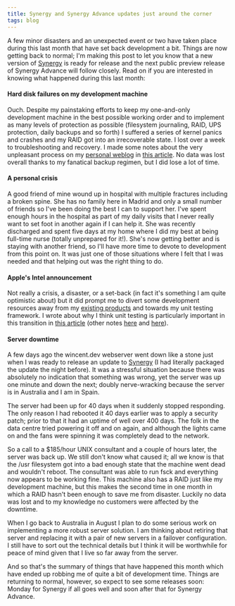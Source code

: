 ```yaml
---
title: Synergy and Synergy Advance updates just around the corner
tags: blog
---
```


A few minor disasters and an unexpected event or two have taken place during this last month that have set back development a bit. Things are now getting back to normal; I'm making this post to let you know that a new version of [Synergy](http://wincent.dev/a/products/synergy-classic/) is ready for release and the next public preview release of Synergy Advance will follow closely. Read on if you are interested in knowing what happened during this last month:

#### Hard disk failures on my development machine

Ouch. Despite my painstaking efforts to keep my one-and-only development machine in the best possible working order and to implement as many levels of protection as possible (filesystem journaling, RAID, UPS protection, daily backups and so forth) I suffered a series of kernel panics and crashes and my RAID got into an irrecoverable state. I lost over a week to troubleshooting and recovery. I made some notes about the very unpleasant process on my [personal weblog](http://wincent.dev/a/about/wincent/weblog/) in [this article](http://wincent.dev/a/about/wincent/weblog/archives/2005/05/1041_kernel_pan.php). No data was lost overall thanks to my fanatical backup regimen, but I did lose a lot of time.

#### A personal crisis

A good friend of mine wound up in hospital with multiple fractures including a broken spine. She has no family here in Madrid and only a small number of friends so I've been doing the best I can to support her. I've spent enough hours in the hospital as part of my daily visits that I never really want to set foot in another again if I can help it. She was recently discharged and spent five days at my home where I did my best at being full-time nurse (totally unprepared for it!). She's now getting better and is staying with another friend, so I'll have more time to devote to development from this point on. It was just one of those situations where I felt that I was needed and that helping out was the right thing to do.

#### Apple's Intel announcement

Not really a crisis, a disaster, or a set-back (in fact it's something I am quite optimistic about) but it did prompt me to divert some development resources away from my [existing products](http://wincent.dev/a/products/synergy-classic/) and towards my unit testing framework. I wrote about why I think unit testing is particularly important in this transition in [this article](http://wincent.dev/a/about/wincent/weblog/archives/2005/06/unit_testing_an.php) (other notes [here](http://wincent.dev/a/about/wincent/weblog/archives/2005/06/handling_except.php) and [here](http://wincent.dev/a/about/wincent/weblog/archives/2005/06/mock_objects_in.php)).

#### Server downtime

A few days ago the wincent.dev webserver went down like a stone just when I was ready to release an update to [Synergy](http://wincent.dev/a/products/synergy-classic/) (I had literally packaged the update the night before). It was a stressful situation because there was absolutely no indication that something was wrong, yet the server was up one minute and down the next; doubly nerve-wracking because the server is in Australia and I am in Spain.

The server had been up for 40 days when it suddenly stopped responding. The only reason I had rebooted it 40 days earlier was to apply a security patch; prior to that it had an uptime of well over 400 days. The folk in the data centre tried powering it off and on again, and although the lights came on and the fans were spinning it was completely dead to the network.

So a call to a \$185/hour UNIX consultant and a couple of hours later, the server was back up. We still don't know what caused it; all we know is that the /usr filesystem got into a bad enough state that the machine went dead and wouldn't reboot. The consultant was able to run fsck and everything now appears to be working fine. This machine also has a RAID just like my development machine, but this makes the second time in one month in which a RAID hasn't been enough to save me from disaster. Luckily no data was lost and to my knowledge no customers were affected by the downtime.

When I go back to Australia in August I plan to do some serious work on implementing a more robust server solution. I am thinking about retiring that server and replacing it with a pair of new servers in a failover configuration. I still have to sort out the technical details but I think it will be worthwhile for peace of mind given that I live so far away from the server.

And so that's the summary of things that have happened this month which have ended up robbing me of quite a bit of development time. Things are returning to normal, however, so expect to see some releases soon: Monday for Synergy if all goes well and soon after that for Synergy Advance.

